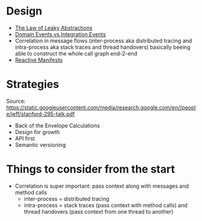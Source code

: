 Design
===============

 * [The Law of Leaky Abstractions](https://www.joelonsoftware.com/2002/11/11/the-law-of-leaky-abstractions/)
 * [Domain Events vs Integration Events](https://blogs.msdn.microsoft.com/cesardelatorre/2017/02/07/domain-events-vs-integration-events-in-domain-driven-design-and-microservices-architectures/)
 * Correlation in message flows (inter-process aka distributed tracing and intra-process aka stack traces and thread handovers) basically beeing able to construct the whole call graph end-2-end
 * [Reactive Manifesto](https://www.reactivemanifesto.org/en)

# Strategies

Source: https://static.googleusercontent.com/media/research.google.com/en//people/jeff/stanford-295-talk.pdf

 * Back of the Envelope Calculations 
 * Design for growth
 * API first
 * Semantic versioning

# Things to consider from the start

 * Correlation is super important: pass context along with messages and method calls 
   - inter-process = distributed tracing
   - intra-process = stack traces (pass context with method calls) and thread handovers (pass context from one thread to another)
